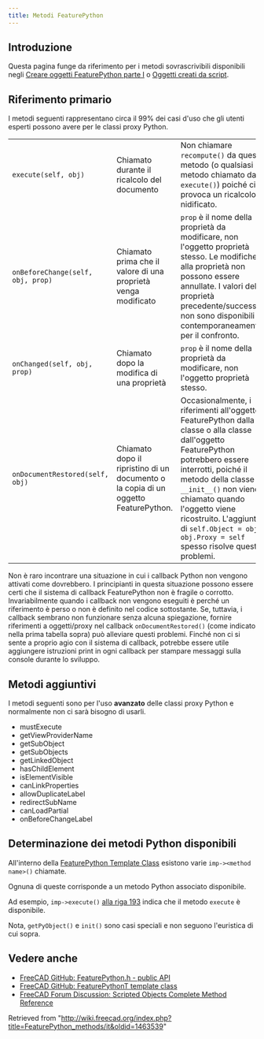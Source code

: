 ```yaml
---
title: Metodi FeaturePython
---
```

## Introduzione

Questa pagina funge da riferimento per i metodi sovrascrivibili disponibili negli [Creare oggetti FeaturePython parte I](/Create_a_FeaturePython_object_part_I/it "Create a FeaturePython object part I/it") o [Oggetti creati da script](/Scripted_objects/it "Scripted objects/it").

## Riferimento primario

I metodi seguenti rappresentano circa il 99% dei casi d'uso che gli utenti esperti possono avere per le classi proxy Python.

|  |  |  |
| --- | --- | --- |
| `execute(self, obj)` | Chiamato durante il ricalcolo del documento | Non chiamare `recompute()` da questo metodo (o qualsiasi metodo chiamato da `execute()`) poiché ciò provoca un ricalcolo nidificato. |
| `onBeforeChange(self, obj, prop)` | Chiamato prima che il valore di una proprietà venga modificato | `prop` è il nome della proprietà da modificare, non l'oggetto proprietà stesso. Le modifiche alla proprietà non possono essere annullate. I valori delle proprietà precedente/successiva non sono disponibili contemporaneamente per il confronto. |
| `onChanged(self, obj, prop)` | Chiamato dopo la modifica di una proprietà | `prop` è il nome della proprietà da modificare, non l'oggetto proprietà stesso. |
| `onDocumentRestored(self, obj)` | Chiamato dopo il ripristino di un documento o la copia di un oggetto FeaturePython. | Occasionalmente, i riferimenti all'oggetto FeaturePython dalla classe o alla classe dall'oggetto FeaturePython potrebbero essere interrotti, poiché il metodo della classe `__init__()` non viene chiamato quando l'oggetto viene ricostruito. L'aggiunta di `self.Object = obj` o `obj.Proxy = self` spesso risolve questi problemi. |

Non è raro incontrare una situazione in cui i callback Python non vengono attivati ​​come dovrebbero. I principianti in questa situazione possono essere certi che il sistema di callback FeaturePython non è fragile o corrotto. Invariabilmente quando i callback non vengono eseguiti è perché un riferimento è perso o non è definito nel codice sottostante. Se, tuttavia, i callback sembrano non funzionare senza alcuna spiegazione, fornire riferimenti a oggetti/proxy nel callback `onDocumentRestored()` (come indicato nella prima tabella sopra) può alleviare questi problemi. Finché non ci si sente a proprio agio con il sistema di callback, potrebbe essere utile aggiungere istruzioni print in ogni callback per stampare messaggi sulla console durante lo sviluppo.

## Metodi aggiuntivi

I metodi seguenti sono per l'uso **avanzato** delle classi proxy Python e normalmente non ci sarà bisogno di usarli.

* mustExecute
* getViewProviderName
* getSubObject
* getSubObjects
* getLinkedObject
* hasChildElement
* isElementVisible
* canLinkProperties
* allowDuplicateLabel
* redirectSubName
* canLoadPartial
* onBeforeChangeLabel

## Determinazione dei metodi Python disponibili

All'interno della [FeaturePython Template Class](https://github.com/FreeCAD/FreeCAD/blob/76e74294894bbce46d006e149315c6274d206278/src/App/FeaturePython.h#L161-L351) esistono varie `imp-><method name>()` chiamate.

Ognuna di queste corrisponde a un metodo Python associato disponibile.

Ad esempio, `imp->execute()` [alla riga 193](https://github.com/FreeCAD/FreeCAD/blob/76e74294894bbce46d006e149315c6274d206278/src/App/FeaturePython.h#L193) indica che il metodo `execute` è disponibile.

Nota, `getPyObject()` e `init()` sono casi speciali e non seguono l'euristica di cui sopra.

## Vedere anche

* [FreeCAD GitHub: FeaturePython.h - public API](https://github.com/FreeCAD/FreeCAD/blob/76e74294894bbce46d006e149315c6274d206278/src/App/FeaturePython.h#L44-L86)
* [FreeCAD GitHub: FeaturePythonT template class](https://github.com/FreeCAD/FreeCAD/blob/76e74294894bbce46d006e149315c6274d206278/src/App/FeaturePython.h#L167)
* [FreeCAD Forum Discussion: Scripted Objects Complete Method Reference](https://forum.freecadweb.org/viewtopic.php?f=22&t=49194)

Retrieved from "<http://wiki.freecad.org/index.php?title=FeaturePython_methods/it&oldid=1463539>"